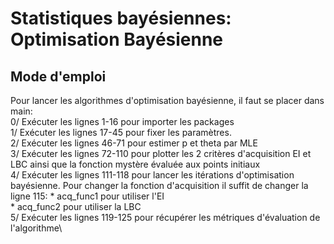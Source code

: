 # Statistiques bayésiennes: Optimisation Bayésienne #

## Mode d'emploi ##

Pour lancer les algorithmes d'optimisation bayésienne, il faut se placer dans main:\
  0/ Exécuter les lignes 1-16 pour importer les packages\
  1/ Exécuter les lignes 17-45 pour fixer les paramètres.\
  2/ Exécuter les lignes 46-71 pour estimer p et theta par MLE\
  3/ Exécuter les lignes 72-110 pour plotter les 2 critères d'acquisition EI et LBC ainsi que la fonction mystère évaluée aux points initiaux\
  4/ Exécuter les lignes 111-118 pour lancer les itérations d'optimisation bayésienne.
      Pour changer la fonction d'acquisition il suffit de changer la ligne 115:
      * acq_func1 pour utiliser l'EI\
      * acq_func2 pour utiliser la LBC\
  5/ Exécuter les lignes 119-125 pour récupérer les métriques d'évaluation de l'algorithme\
  
